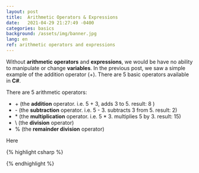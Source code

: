 ```yaml
---
layout: post
title:  Arithmetic Operators & Expressions
date:   2021-04-29 21:27:49 -0400
categories: basics
background: /assets/img/banner.jpg
lang: en
ref: arithmetic operators and expressions
---
```


Without **arithmetic operators** and **expressions**, we would be have no ability to manipulate or change **variables**.  In the previous post, we saw a simple example of the addition operator (+).  There are 5 basic operators available in **C#**.

There are 5 arithmetic operators:

* \+ (the **addition** operator. i.e. 5 + 3, adds 3 to 5. result: 8 )
* \- (the **subtraction** operator. i.e. 5 - 3.  subtracts 3 from 5.  result: 2)
* \* (the **multiplication** operator. i.e. 5 * 3. multiplies 5 by 3. result: 15)
* \ (the **division** operator)
* % (the **remainder division** operator)

Here

{% highlight csharp %}


{% endhighlight %}